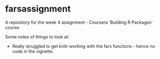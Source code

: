 # farsassignment
A repository for the week 4 assignment - Coursera 'Building R Packages' course.

Some notes of things to look at:

- Really struggled to get knitr working with the fars functions - hence no code in the vignette.
